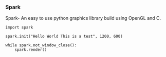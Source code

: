 ### Spark
Spark- An easy to use python graphics library build using OpenGL and C.

```
import spark

spark.init("Hello World This is a test", 1200, 600) 

while spark.not_window_close():
    spark.render()
```
